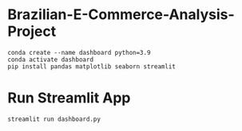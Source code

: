 # Brazilian-E-Commerce-Analysis-Project

```
conda create --name dashboard python=3.9
conda activate dashboard
pip install pandas matplotlib seaborn streamlit
```

# Run Streamlit App
`streamlit run dashboard.py`

